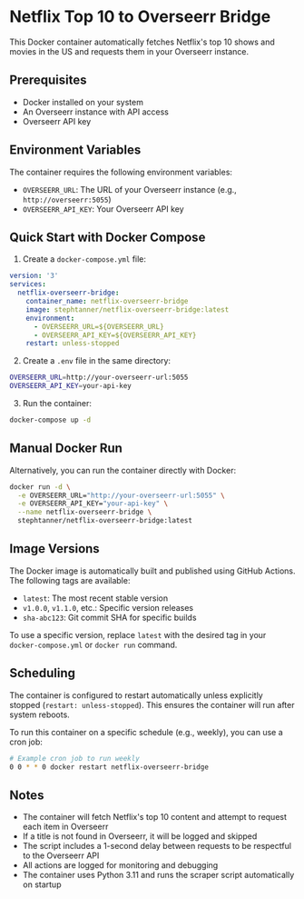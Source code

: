 # Netflix Top 10 to Overseerr Bridge

This Docker container automatically fetches Netflix's top 10 shows and movies in the US and requests them in your Overseerr instance.

## Prerequisites

- Docker installed on your system
- An Overseerr instance with API access
- Overseerr API key

## Environment Variables

The container requires the following environment variables:

- `OVERSEERR_URL`: The URL of your Overseerr instance (e.g., `http://overseerr:5055`)
- `OVERSEERR_API_KEY`: Your Overseerr API key

## Quick Start with Docker Compose

1. Create a `docker-compose.yml` file:

```yaml
version: '3'
services:
  netflix-overseerr-bridge:
    container_name: netflix-overseerr-bridge
    image: stephtanner/netflix-overseerr-bridge:latest
    environment:
      - OVERSEERR_URL=${OVERSEERR_URL}
      - OVERSEERR_API_KEY=${OVERSEERR_API_KEY}
    restart: unless-stopped
```

2. Create a `.env` file in the same directory:
```bash
OVERSEERR_URL=http://your-overseerr-url:5055
OVERSEERR_API_KEY=your-api-key
```

3. Run the container:
```bash
docker-compose up -d
```

## Manual Docker Run

Alternatively, you can run the container directly with Docker:

```bash
docker run -d \
  -e OVERSEERR_URL="http://your-overseerr-url:5055" \
  -e OVERSEERR_API_KEY="your-api-key" \
  --name netflix-overseerr-bridge \
  stephtanner/netflix-overseerr-bridge:latest
```

## Image Versions

The Docker image is automatically built and published using GitHub Actions. The following tags are available:

- `latest`: The most recent stable version
- `v1.0.0`, `v1.1.0`, etc.: Specific version releases
- `sha-abc123`: Git commit SHA for specific builds

To use a specific version, replace `latest` with the desired tag in your `docker-compose.yml` or `docker run` command.

## Scheduling

The container is configured to restart automatically unless explicitly stopped (`restart: unless-stopped`). This ensures the container will run after system reboots.

To run this container on a specific schedule (e.g., weekly), you can use a cron job:

```bash
# Example cron job to run weekly
0 0 * * 0 docker restart netflix-overseerr-bridge
```

## Notes

- The container will fetch Netflix's top 10 content and attempt to request each item in Overseerr
- If a title is not found in Overseerr, it will be logged and skipped
- The script includes a 1-second delay between requests to be respectful to the Overseerr API
- All actions are logged for monitoring and debugging
- The container uses Python 3.11 and runs the scraper script automatically on startup 